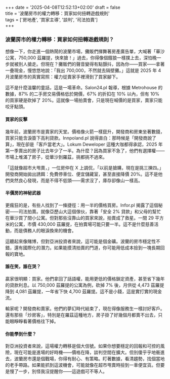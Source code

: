 +++
date = '2025-04-08T12:52:13+02:00'
draft = false  
title = '波蘭房市的權力轉移：買家如何扭轉遊戲規則'  
tags = ['房地產', '買家主導', '談判', '司法拍賣']  
+++


### 波蘭房市的權力轉移：買家如何扭轉遊戲規則？

想像一下，你走進一個熱鬧的波蘭市場，攤販們揮舞著房產廣告單，大喊著「華沙公寓，750,000 茲羅提，快來搶！」過去，你得像個餓狼一樣撲上去，深怕晚一步就被別人搶走。但現在？攤販們的聲音變得有點顫抖，因為你——買家——拿著一疊現金，慢悠悠地說：「我出 700,000，不然就去隔壁攤。」這就是 2025 年 4 月波蘭房市的真實寫照：權力從賣家手裡滑到了買家腳下。

這不是什麼溫馨的童話，這是一場革命。Salon24.pl 報導，根據 Metrohouse 的數據，87% 的二手房交易價格低於開價，67% 的折扣在 10% 以內，但有 10% 的買家硬是砍掉了 20%。這就像一場拍賣會，只是現在喊價的是買家，賣家只能咬牙點頭。

#### 買家的反擊

幾年前，波蘭房市是賣家的天堂。價格像火箭一樣竄升，開發商和房東坐著數錢，買家只能含淚簽下高利貸款。Innpoland.pl 說得直白：那時候是「開發商說了算」，現在卻是「客戶當老大」。Lokum Deweloper 這種大咖都得承認，2025 年第一季賣出的房子比去年少了一半。為什麼？因為買家不急了，他們有選擇權——市場上堆滿了房子，從華沙到羅茲，挑都挑不過來。

「這就像超市大甩賣，」一位房仲在 X 上調侃，「以前是搶購，現在是挑三揀四。」開發商開始拋出誘餌：免費停車位、便宜儲藏室，甚至直接降價 20%。這不是他們突然良心發現，而是不得不低頭——需求沒了，庫存卻像山一樣高。

#### 半價房的神秘武器

更瘋狂的是，有些人找到了一條捷徑：用一半的價格買房。Infor.pl 揭露了這個秘密——司法拍賣。就像亞歷山大這個傢伙，靠著「安全 2% 貸款」和父母的幫忙在華沙買了間小公寓。但對那些沒靠山的買家來說，拍賣成了救星。一間 29 平方米的公寓，市價 430,000 茲羅提，在拍賣場可能只要一半。這不是什麼慈善活動，而是債務人的眼淚換來的機會。

這聽起來像賭博，但對亞洲投資者來說，這可能是個金礦。波蘭的房市穩定性不錯，還有國際化的潛力。如果能摸清拍賣的門道，你可能用低成本撿到一塊長期回報的寶地。

#### 誰在笑，誰在哭？

贏家很明顯：買家。他們拿回了話語權，能用更低的價格鎖定資產，甚至省下幾年的貸款利息。以 750,000 茲羅提的公寓為例，砍掉 7% 後，月供從 4,473 茲羅提降到 4,081 茲羅提，一年省下快 4,700 茲羅提。這不是小錢，這是實打實的現金流。

輸家呢？開發商和賣家。他們的夢幻時代結束了，現在得像服務生一樣討好客戶。還有那些「炒房客」，特別是在羅茲這種地方，房子掛了好幾個月都賣不出去，只能眼睜睜看著價格往下掉。

#### 你能學到什麼？

對亞洲投資者來說，這場權力轉移是個大信號。如果你想要穩定的回報和可控的風險，現在可能是進場的好時機——價格在降，談判空間在擴大。但別傻乎乎地衝進去，波蘭房市還是個戰場，你得有耐心、有策略。盯著數據，看清趨勢，找個當地的老手帶路。如果能抓到這波機會，可能就像在超市甩賣時撿到一車便宜貨。但要是慢了一步，別怪我沒提醒你——這遊戲可不等人。
